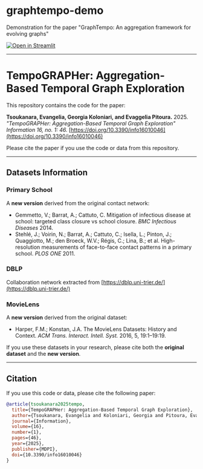 # graphtempo-demo
Demonstration for the paper "GraphTempo: An aggregation framework for evolving graphs"

[![Open in Streamlit](https://static.streamlit.io/badges/streamlit_badge_black_white.svg)](https://etsoukanara-graphtempo-demo-main-ul7qp1.streamlitapp.com/)

---

# TempoGRAPHer: Aggregation-Based Temporal Graph Exploration

This repository contains the code for the paper:

**Tsoukanara, Evangelia, Georgia Koloniari, and Evaggelia Pitoura.** 2025.  
*"TempoGRAPHer: Aggregation-Based Temporal Graph Exploration"*  
*Information 16, no. 1: 46.* [https://doi.org/10.3390/info16010046](https://doi.org/10.3390/info16010046)

Please cite the paper if you use the code or data from this repository.

---

## Datasets Information

### Primary School
A **new version** derived from the original contact network:
- Gemmetto, V.; Barrat, A.; Cattuto, C. Mitigation of infectious disease at school: targeted class closure vs school closure. *BMC Infectious Diseases* 2014.
- Stehlé, J.; Voirin, N.; Barrat, A.; Cattuto, C.; Isella, L.; Pinton, J.; Quaggiotto, M.; den Broeck, W.V.; Régis, C.; Lina, B.; et al. High-resolution measurements of face-to-face contact patterns in a primary school. *PLOS ONE* 2011.

### DBLP
Collaboration network extracted from [https://dblp.uni-trier.de/](https://dblp.uni-trier.de/)

### MovieLens
A **new version** derived from the original dataset:
- Harper, F.M.; Konstan, J.A. The MovieLens Datasets: History and Context. *ACM Trans. Interact. Intell. Syst.* 2016, 5, 19:1–19:19.

If you use these datasets in your research, please cite both the **original dataset** and the **new version**.

---

## Citation

If you use this code or data, please cite the following paper:

```bibtex
@article{tsoukanara2025tempo,
  title={TempoGRAPHer: Aggregation-Based Temporal Graph Exploration},
  author={Tsoukanara, Evangelia and Koloniari, Georgia and Pitoura, Evaggelia},
  journal={Information},
  volume={16},
  number={1},
  pages={46},
  year={2025},
  publisher={MDPI},
  doi={10.3390/info16010046}
}

